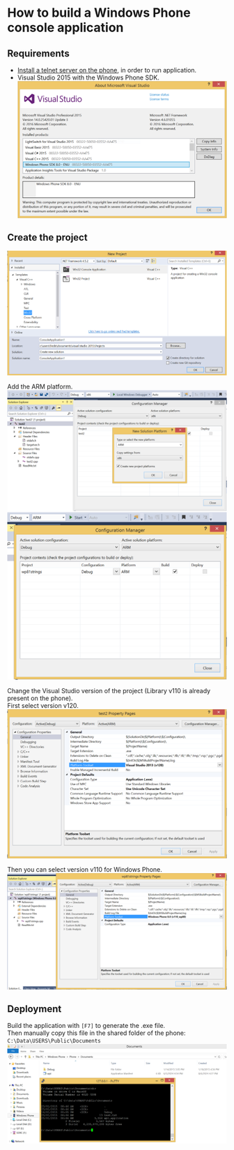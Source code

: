 # How to build a Windows Phone console application

## Requirements

- [Install a telnet server on the phone](../telnetOverUsb/README.md), in order to run application.
- Visual Studio 2015 with the Windows Phone SDK.
  ![visualStudio](Capture00.PNG)

## Create the project

![project](Capture01.PNG)

Add the ARM platform.  
![platformA](Capture02A.PNG)
![platformB](Capture02B.PNG)

Change the Visual Studio version of the project (Library v110 is already present on the phone).  
First select version v120.  
![v120](Capture03A.PNG)

Then you can select version v110 for Windows Phone.  
![v110](Capture03B.PNG)

## Deployment

Build the application with `[F7]` to generate the .exe file.  
Then manually copy this file in the shared folder of the phone: `C:\Data\USERS\Public\Documents`  
![sharedFolder](Capture04.PNG)
